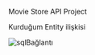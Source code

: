 
Movie Store API Project

Kurduğum Entity ilişkisi

![sqlBağlantı](https://user-images.githubusercontent.com/103992312/198001222-a74c9fd1-015b-447e-adf9-dcb46a36eec6.png)
